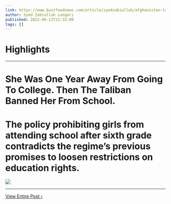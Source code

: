 ```yaml
---
link: https://www.buzzfeednews.com/article/syedzabiullah/afghanistan-taliban-girls-school-ban
author: Syed Zabiullah Langari
published: 2022-06-13T21:32:00
tags: []
---
```

# Highlights


---
# She Was One Year Away From Going To College. Then The Taliban Banned Her From School.
# The policy prohibiting girls from attending school after sixth grade contradicts the regime’s previous promises to loosen restrictions on education rights.

![](https://img.buzzfeed.com/buzzfeed-static/static/2022-06/13/19/campaign_images/c453b771f93f/she-was-one-year-away-from-going-to-college-then--2-778-1655149050-7_dblbig.jpg)

---

[View Entire Post ›](https://www.buzzfeednews.com/article/syedzabiullah/afghanistan-taliban-girls-school-ban)